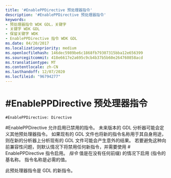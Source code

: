 ```yaml
---
title: '#EnablePPDirective 预处理器指令'
description: '#EnablePPDirective 预处理器指令'
keywords:
- 预处理器指令 WDK GDL，关键字
- 关键字 WDK GDL
- 保留关键字 WDK
- EnablePPDirective 指令 WDK GDL
ms.date: 04/20/2017
ms.localizationpriority: medium
ms.openlocfilehash: 146dec5989be6c1868fb79307315bba12e656399
ms.sourcegitcommit: 418e6617e2a695c9cb4b37b5b60e264760858acd
ms.translationtype: MT
ms.contentlocale: zh-CN
ms.lasthandoff: 12/07/2020
ms.locfileid: "96794277"
---
```

# <a name="enableppdirective-preprocessor-directive"></a>\#EnablePPDirective 预处理器指令


```GDL
#EnablePPDirective: Directive
```

\#EnablePPDirective 允许启用已禁用的指令。 未来版本的 GDL 分析器可能会定义其他预处理器指令。 如果现有的 GDL 文件也将新的指令名称用于其自身用途，则在新的分析器上分析现有的 GDL 文件可能会产生意外的结果。 若要避免这种向前兼容性问题，则默认情况下将禁用任何新指令，并需要使用 \# EnablePPDirective 指令启用。 *指令* 值是在没有任何前缀) 的情况下启用 (指令的基名称。 指令名称是必需的值。

此预处理器指令是 GDL 的新指令。
